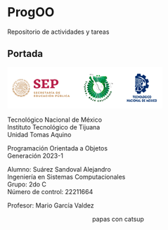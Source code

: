 # ProgOO
Repositorio de actividades y tareas

## Portada
![](./img/ParadigmaOO/gxaEVLb.png "Logos Oficiales")

Tecnológico Nacional de México  
Instituto Tecnológico de Tijuana   
     Unidad Tomas Aquino  
  
Programación Orientada a Objetos  
     Generación 2023-1  
  
Alumno: Suárez Sandoval Alejandro  
Ingeniería en Sistemas Computacionales  
          Grupo: 2do C  
   Número de control: 22211664  
   
 Profesor: Mario García Valdez</font> 
  
<p align="center">papas con catsup</p>

